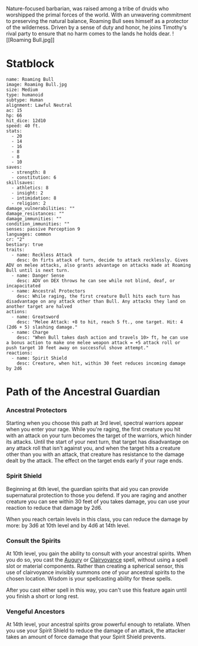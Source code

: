 Nature-focused barbarian, was raised among a tribe of druids who worshipped the primal forces of the world. With an unwavering commitment to preserving the natural balance, Roaming Bull sees himself as a protector of the wilderness. Driven by a sense of duty and honor, he joins Timothy's rival party to ensure that no harm comes to the lands he holds dear.
![[Roaming Bull.jpg]]
# Statblock
```statblock
name: Roaming Bull
image: Roaming Bull.jpg
size: Medium
type: humanoid
subtype: Human
alignment: Lawful Neutral
ac: 15
hp: 66
hit_dice: 12d10
speed: 40 ft.
stats:
  - 20
  - 14
  - 16
  - 8
  - 8
  - 10
saves:
  - strength: 8
  - constitution: 6
skillsaves:
  - athletics: 8
  - insight: 2
  - intimidation: 8
  - religion: 2
damage_vulnerabilities: ""
damage_resistances: ""
damage_immunities: ""
condition_immunities: ""
senses: passive Perception 9
languages: common
cr: "2"
bestiary: true
traits:
  - name: Reckless Attack
    desc: On firts attack of turn, decide to attack recklessly. Gives ADV on melee attacks, also grants advantage on attacks made at Roaming Bull until is next turn.
  - name: Danger Sense
    desc: ADV on DEX throws he can see while not blind, deaf, or incapacitated
  - name: Ancestral Protectors
    desc: While raging, the first creature Bull hits each turn has disadvantage on any attack other than Bull. Any attacks they land on another target are halved
actions:
  - name: Greatsword
    desc: "Melee Attack: +8 to hit, reach 5 ft., one target. Hit: 4 (2d6 + 5) slashing damage."
  - name: Charge
    desc: "When Bull takes dash action and travels 10> ft, he can use a bonus action to make one melee weapon attack = +5 attack roll or push target 10 feet away on successful shove attempt."
reactions:
  - name: Spirit Shield
    desc: Creature, when hit, within 30 feet reduces incoming damage by 2d6
```
# Path of the Ancestral Guardian
### Ancestral Protectors

Starting when you choose this path at 3rd level, spectral warriors appear when you enter your rage. While you're raging, the first creature you hit with an attack on your turn becomes the target of the warriors, which hinder its attacks. Until the start of your next turn, that target has disadvantage on any attack roll that isn't against you, and when the target hits a creature other than you with an attack, that creature has resistance to the damage dealt by the attack. The effect on the target ends early if your rage ends.
### Spirit Shield

Beginning at 6th level, the guardian spirits that aid you can provide supernatural protection to those you defend. If you are raging and another creature you can see within 30 feet of you takes damage, you can use your reaction to reduce that damage by 2d6.

When you reach certain levels in this class, you can reduce the damage by more: by 3d6 at 10th level and by 4d6 at 14th level.

### Consult the Spirits

At 10th level, you gain the ability to consult with your ancestral spirits. When you do so, you cast the [Augury](http://dnd5e.wikidot.com/spell:augury) or [Clairvoyance](http://dnd5e.wikidot.com/spell:clairvoyance) spell, without using a spell slot or material components. Rather than creating a spherical sensor, this use of clairvoyance invisibly summons one of your ancestral spirits to the chosen location. Wisdom is your spellcasting ability for these spells.

After you cast either spell in this way, you can't use this feature again until you finish a short or long rest.

### Vengeful Ancestors

At 14th level, your ancestral spirits grow powerful enough to retaliate. When you use your Spirit Shield to reduce the damage of an attack, the attacker takes an amount of force damage that your Spirit Shield prevents.